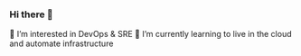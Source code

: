 ### Hi there 👋
👀 I’m interested in DevOps & SRE
🌱 I’m currently learning to live in the cloud and automate infrastructure

